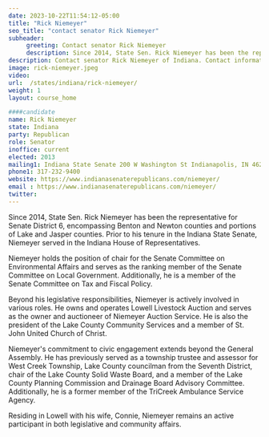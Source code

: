 ```yaml
---
date: 2023-10-22T11:54:12-05:00
title: "Rick Niemeyer"
seo_title: "contact senator Rick Niemeyer"
subheader:
     greeting: Contact senator Rick Niemeyer
     description: Since 2014, State Sen. Rick Niemeyer has been the representative for Senate District 6, encompassing Benton and Newton counties and portions of Lake and Jasper counties. Prior to his tenure in the Indiana State Senate, Niemeyer served in the Indiana House of Representatives.
description: Contact senator Rick Niemeyer of Indiana. Contact information for Rick Niemeyer includes email address, phone number, and mailing address.
image: rick-niemeyer.jpeg
video:
url:  /states/indiana/rick-niemeyer/
weight: 1
layout: course_home

####candidate
name: Rick Niemeyer
state: Indiana
party: Republican
role: Senator
inoffice: current
elected: 2013
mailing1: Indiana State Senate 200 W Washington St Indianapolis, IN 46204-2785
phone1: 317-232-9400
website: https://www.indianasenaterepublicans.com/niemeyer/
email : https://www.indianasenaterepublicans.com/niemeyer/
twitter:
---
```


Since 2014, State Sen. Rick Niemeyer has been the representative for Senate District 6, encompassing Benton and Newton counties and portions of Lake and Jasper counties. Prior to his tenure in the Indiana State Senate, Niemeyer served in the Indiana House of Representatives.

Niemeyer holds the position of chair for the Senate Committee on Environmental Affairs and serves as the ranking member of the Senate Committee on Local Government. Additionally, he is a member of the Senate Committee on Tax and Fiscal Policy.

Beyond his legislative responsibilities, Niemeyer is actively involved in various roles. He owns and operates Lowell Livestock Auction and serves as the owner and auctioneer of Niemeyer Auction Service. He is also the president of the Lake County Community Services and a member of St. John United Church of Christ.

Niemeyer's commitment to civic engagement extends beyond the General Assembly. He has previously served as a township trustee and assessor for West Creek Township, Lake County councilman from the Seventh District, chair of the Lake County Solid Waste Board, and a member of the Lake County Planning Commission and Drainage Board Advisory Committee. Additionally, he is a former member of the TriCreek Ambulance Service Agency.

Residing in Lowell with his wife, Connie, Niemeyer remains an active participant in both legislative and community affairs.
